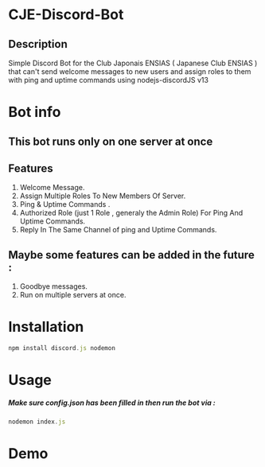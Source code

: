 # CJE-Discord-Bot
## Description
Simple Discord Bot for the Club Japonais ENSIAS ( Japanese Club ENSIAS ) that can't send welcome messages to new users and assign roles to them with ping and uptime commands using nodejs-discordJS v13

# Bot info 
## This bot runs only on one server at once
## Features
1. Welcome Message. 
2. Assign Multiple Roles To New Members Of Server.
3. Ping & Uptime Commands .
4. Authorized Role (just 1 Role , generaly the  Admin Role) For Ping And Uptime Commands.
5. Reply In The Same Channel of ping and Uptime Commands.

## Maybe some features can be added in the future : 
1. Goodbye messages.
2. Run on multiple servers at once.

# Installation

```javascript
npm install discord.js nodemon 
```

# Usage
##### Make sure config.json has been filled in then run the bot via : 

```javascript
nodemon index.js
```
# Demo
